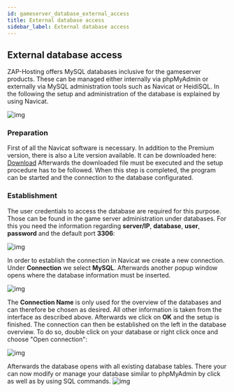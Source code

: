 ```yaml
---
id: gameserver_database_external_access
title: External database access
sidebar_label: External database access
---
```


## External database access

ZAP-Hosting offers MySQL databases inclusive for the gameserver products. These can be managed either internally via phpMyAdmin or externally via MySQL administration tools such as Navicat or HeidiSQL. In the following the setup and administration of the database is explained by using Navicat. 

![img](https://screensaver01.zap-hosting.com/index.php/s/XXsfnZaeRaXR2XP/preview)


### Preparation

First of all the Navicat software is necessary. In addition to the Premium version, there is also a Lite version available. It can be downloaded here: [Download](https://www.chip.de/downloads/Navicat-Lite_70358373.html) Afterwards the downloaded file must be executed and the setup procedure has to be followed. When this step is completed, the program can be started and the connection to the database configurated. 


### Establishment

The user credentials to access the database are required for this purpose. Those can be found in the game server administration under databases. For this you need the information regarding **server/IP**, **database**, **user**, **password** and the default port **3306**:

![img](https://screensaver01.zap-hosting.com/index.php/s/8dB7HY5b4bFCPfJ/preview)

In order to establish the connection in Navicat we create a new connection. Under **Connection** we select **MySQL**. Afterwards another popup window opens where the database information must be inserted.

![img](https://screensaver01.zap-hosting.com/index.php/s/xJQ5Kcj6a6N6DMk/preview)


The **Connection Name** is only used for the overview of the databases and can therefore be chosen as desired. All other information is taken from the interface as described above. Afterwards we click on **OK** and the setup is finished. The connection can then be established on the left in the database overview. To do so, double click on your database or right click once and choose "Open connection":

![img](https://screensaver01.zap-hosting.com/index.php/s/t8AXi7XD6THnoxm/preview)

Afterwards the database opens with all existing database tables. There your can now modify or manage your database similar to phpMyAdmin by click as well as by using SQL commands.
![img](https://screensaver01.zap-hosting.com/index.php/s/D8s8x368txeraPN/preview)
